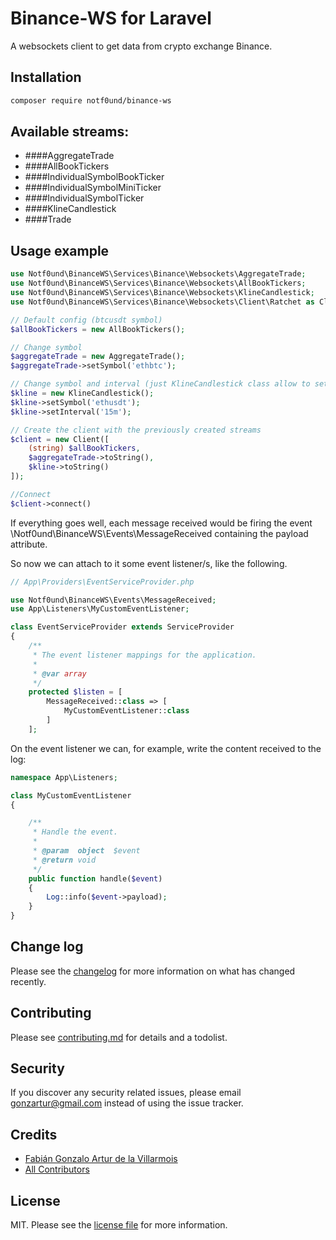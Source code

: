 # Binance-WS for Laravel
A websockets client to get data from crypto exchange Binance.

## Installation
``` bash
composer require notf0und/binance-ws
```


## Available streams:
* ####AggregateTrade
* ####AllBookTickers
* ####IndividualSymbolBookTicker
* ####IndividualSymbolMiniTicker
* ####IndividualSymbolTicker
* ####KlineCandlestick
* ####Trade

## Usage example
``` php
use Notf0und\BinanceWS\Services\Binance\Websockets\AggregateTrade;
use Notf0und\BinanceWS\Services\Binance\Websockets\AllBookTickers;
use Notf0und\BinanceWS\Services\Binance\Websockets\KlineCandlestick;
use Notf0und\BinanceWS\Services\Binance\Websockets\Client\Ratchet as Client;

// Default config (btcusdt symbol)
$allBookTickers = new AllBookTickers();

// Change symbol
$aggregateTrade = new AggregateTrade();
$aggregateTrade->setSymbol('ethbtc');

// Change symbol and interval (just KlineCandlestick class allow to set interval)
$kline = new KlineCandlestick();
$kline->setSymbol('ethusdt');
$kline->setInterval('15m');

// Create the client with the previously created streams
$client = new Client([
    (string) $allBookTickers,
    $aggregateTrade->toString(),
    $kline->toString()
]);

//Connect
$client->connect()
```

If everything goes well, each message received would be firing the event \Notf0und\BinanceWS\Events\MessageReceived containing the payload attribute.

So now we can attach to it some event listener/s, like the following.

``` php
// App\Providers\EventServiceProvider.php

use Notf0und\BinanceWS\Events\MessageReceived;
use App\Listeners\MyCustomEventListener;

class EventServiceProvider extends ServiceProvider
{
    /**
     * The event listener mappings for the application.
     *
     * @var array
     */
    protected $listen = [
        MessageReceived::class => [
            MyCustomEventListener::class
        ]
    ];
```

On the event listener we can, for example, write the content received to the log:

```php
namespace App\Listeners;

class MyCustomEventListener
{

    /**
     * Handle the event.
     *
     * @param  object  $event
     * @return void
     */
    public function handle($event)
    {
        Log::info($event->payload);
    }
}


```

## Change log

Please see the [changelog](changelog.md) for more information on what has changed recently.

## Contributing

Please see [contributing.md](contributing.md) for details and a todolist.

## Security

If you discover any security related issues, please email gonzartur@gmail.com instead of using the issue tracker.

## Credits

- [Fabián Gonzalo Artur de la Villarmois][link-author]
- [All Contributors][link-contributors]

## License

MIT. Please see the [license file](license.md) for more information.

[ico-version]: https://img.shields.io/packagist/v/notf0und/laravel-ws-binance.svg?style=flat-square
[ico-downloads]: https://img.shields.io/packagist/dt/notf0und/laravel-ws-binance.svg?style=flat-square
[ico-travis]: https://img.shields.io/travis/notf0und/laravel-ws-binance/master.svg?style=flat-square
[ico-styleci]: https://styleci.io/repos/12345678/shield

[link-packagist]: https://packagist.org/packages/notf0und/laravel-ws-binance
[link-downloads]: https://packagist.org/packages/notf0und/laravel-ws-binance
[link-travis]: https://travis-ci.org/notf0und/laravel-ws-binance
[link-styleci]: https://styleci.io/repos/12345678
[link-author]: https://github.com/notf0und
[link-contributors]: ../../contributors

